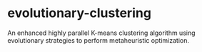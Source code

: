 # evolutionary-clustering
An enhanced highly parallel K-means clustering algorithm using evolutionary strategies to perform metaheuristic optimization.

